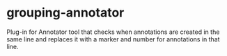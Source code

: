 grouping-annotator
==================

Plug-in for Annotator tool that checks when annotations are created in the same line and replaces it with a marker and number for annotations in that line.
